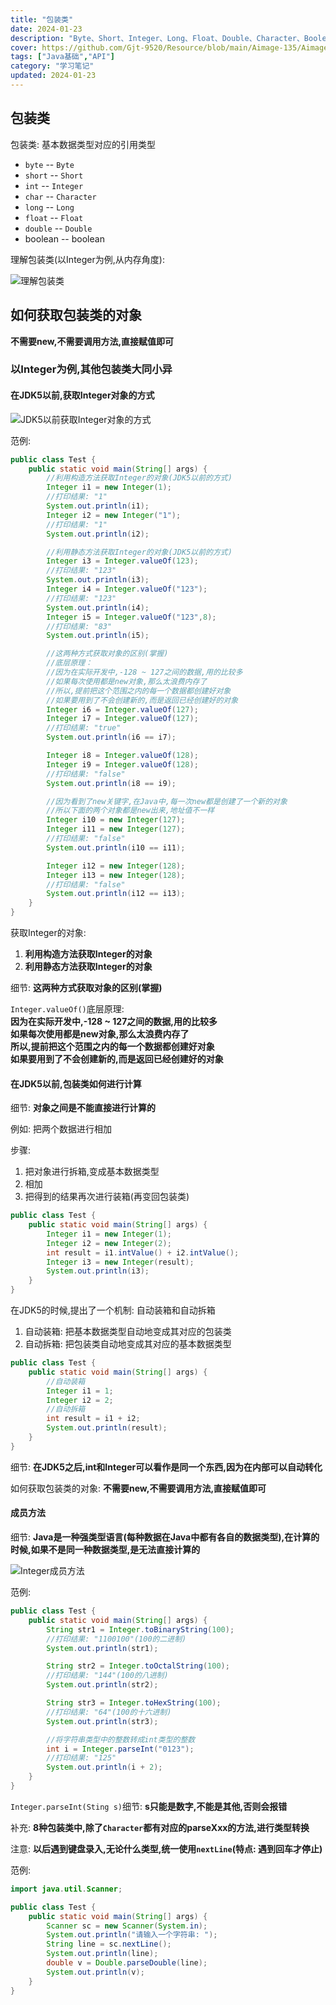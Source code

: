 ```yaml
---
title: "包装类"
date: 2024-01-23
description: "Byte、Short、Integer、Long、Float、Double、Character、Boolean"
cover: https://github.com/Gjt-9520/Resource/blob/main/Aimage-135/Aimage2.jpg?raw=true
tags: ["Java基础","API"]
category: "学习笔记"
updated: 2024-01-23
---
```


## 包装类

包装类: 基本数据类型对应的引用类型

- `byte` -- `Byte`
- `short` -- `Short`
- `int` -- `Integer`
- `char` -- `Character`
- `long` -- `Long`
- `float` -- `Float`
- `double` -- `Double`
- boolean -- boolean

理解包装类(以Integer为例,从内存角度): 

![理解包装类](../images/理解包装类.png)

## 如何获取包装类的对象

**不需要new,不需要调用方法,直接赋值即可**

### 以Integer为例,其他包装类大同小异

#### 在JDK5以前,获取Integer对象的方式

![JDK5以前获取Integer对象的方式](../images/JDK5以前获取Integer对象的方式.png)

范例: 

```java
public class Test {
    public static void main(String[] args) {
        //利用构造方法获取Integer的对象(JDK5以前的方式)
        Integer i1 = new Integer(1);
        //打印结果: "1"
        System.out.println(i1);
        Integer i2 = new Integer("1");
        //打印结果: "1"
        System.out.println(i2);

        //利用静态方法获取Integer的对象(JDK5以前的方式)
        Integer i3 = Integer.valueOf(123);
        //打印结果: "123"
        System.out.println(i3);
        Integer i4 = Integer.valueOf("123");
        //打印结果: "123"
        System.out.println(i4);
        Integer i5 = Integer.valueOf("123",8);
        //打印结果: "83"
        System.out.println(i5);

        //这两种方式获取对象的区别(掌握)
        //底层原理：
        //因为在实际开发中,-128 ~ 127之间的数据,用的比较多
        //如果每次使用都是new对象,那么太浪费内存了
        //所以,提前把这个范围之内的每一个数据都创建好对象
        //如果要用到了不会创建新的,而是返回已经创建好的对象
        Integer i6 = Integer.valueOf(127);
        Integer i7 = Integer.valueOf(127);
        //打印结果: "true" 
        System.out.println(i6 == i7);

        Integer i8 = Integer.valueOf(128);
        Integer i9 = Integer.valueOf(128);
        //打印结果: "false"
        System.out.println(i8 == i9);

        //因为看到了new关键字,在Java中,每一次new都是创建了一个新的对象
        //所以下面的两个对象都是new出来,地址值不一样
        Integer i10 = new Integer(127);
        Integer i11 = new Integer(127);
        //打印结果: "false"
        System.out.println(i10 == i11);

        Integer i12 = new Integer(128);
        Integer i13 = new Integer(128);
        //打印结果: "false"
        System.out.println(i12 == i13);
    }
}
```

获取Integer的对象:                      
1. **利用构造方法获取Integer的对象**        
2. **利用静态方法获取Integer的对象**      

细节: **这两种方式获取对象的区别(掌握)**     

`Integer.valueOf()`底层原理:            
**因为在实际开发中,-128 ~ 127之间的数据,用的比较多**      
**如果每次使用都是new对象,那么太浪费内存了**     
**所以,提前把这个范围之内的每一个数据都创建好对象**      
**如果要用到了不会创建新的,而是返回已经创建好的对象**     

#### 在JDK5以前,包装类如何进行计算

细节: **对象之间是不能直接进行计算的**

例如: 把两个数据进行相加    

步骤: 
1. 把对象进行拆箱,变成基本数据类型
2. 相加
3. 把得到的结果再次进行装箱(再变回包装类)

```java
public class Test {
    public static void main(String[] args) {
        Integer i1 = new Integer(1);
        Integer i2 = new Integer(2);
        int result = i1.intValue() + i2.intValue();
        Integer i3 = new Integer(result);
        System.out.println(i3);
    }
}
```

在JDK5的时候,提出了一个机制: 自动装箱和自动拆箱       
1. 自动装箱: 把基本数据类型自动地变成其对应的包装类      
2. 自动拆箱: 把包装类自动地变成其对应的基本数据类型      
   
```java
public class Test {
    public static void main(String[] args) {
        //自动装箱
        Integer i1 = 1;
        Integer i2 = 2;
        //自动拆箱
        int result = i1 + i2;
        System.out.println(result);
    }
}
```

细节: **在JDK5之后,int和Integer可以看作是同一个东西,因为在内部可以自动转化**

如何获取包装类的对象: **不需要new,不需要调用方法,直接赋值即可**

#### 成员方法

细节: **Java是一种强类型语言(每种数据在Java中都有各自的数据类型),在计算的时候,如果不是同一种数据类型,是无法直接计算的**

![Integer成员方法](../images/Integer成员方法.png)

范例:  

```java
public class Test {
    public static void main(String[] args) {
        String str1 = Integer.toBinaryString(100);
        //打印结果: "1100100"(100的二进制)
        System.out.println(str1);

        String str2 = Integer.toOctalString(100);
        //打印结果: "144"(100的八进制)
        System.out.println(str2);

        String str3 = Integer.toHexString(100);
        //打印结果: "64"(100的十六进制)
        System.out.println(str3);

        //将字符串类型中的整数转成int类型的整数
        int i = Integer.parseInt("0123");
        //打印结果: "125"
        System.out.println(i + 2);
    }
}
```

`Integer.parseInt(Sting s)`细节: **s只能是数字,不能是其他,否则会报错**

补充: **8种包装类中,除了`Character`都有对应的parseXxx的方法,进行类型转换**

注意: **以后遇到键盘录入,无论什么类型,统一使用`nextLine`(特点: 遇到回车才停止)**

范例: 

```java
import java.util.Scanner;

public class Test {
    public static void main(String[] args) {
        Scanner sc = new Scanner(System.in);
        System.out.println("请输入一个字符串: ");
        String line = sc.nextLine();
        System.out.println(line);
        double v = Double.parseDouble(line);
        System.out.println(v);
    }
}
```